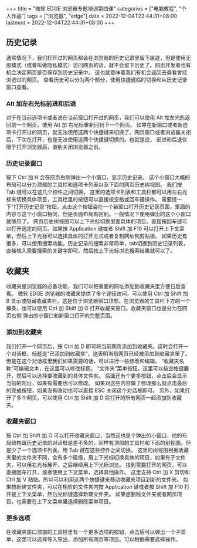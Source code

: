+++
title = "微软 EDGE 浏览器专题培训第四课"
categories = ["电脑教程", "个人作品"]
tags = ["浏览器", "edge"]
date = 2022-12-04T22:44:31+08:00
lastmod = 2022-12-04T22:44:31+08:00
+++



## 历史记录

通常情况下，我们打开过的网页都会在浏览器的历史记录里留下痕迹，但是使用无痕模式（或者叫做隐私模式）访问网页的话，就不会留下历史了。网页开发者也有机会决定网页是否保存到历史记录中。
这也就意味着我们有机会返回去查看曾经浏览过的网页。
查看历史可以分为两个部分，使用快捷键临时切换和从历史记录窗口查看。
###  Alt 加左右光标前进和后退

对于在当前选项卡或者说在当前窗口打开过的网页，我们可以使用 Alt 加左光彪返回前一个网页，使用 Alt 加 右光标重新回到下一个网页。
如果在新窗口或者新选项卡打开过的网页，就无法使用这两个快捷键来切换了。网页窗口或者浏览器关闭后，下次在打开，也是无法使用这两个快捷键切换的。也就是说， 前进和后退仅限于打开浏览器后，直到关闭浏览器之前。

### 历史记录窗口

按下 Ctrl 加 H 会在网页右侧弹出一个小窗口，显示历史记录。
这个小窗口大概的布局可以分为顶部的工具栏和选项卡列表以及下面的网页历史树视图。
我们按 Tab 键可以在这几个控件之间切换。
这里的选项卡列表和工具栏都可以用左右光标来切换具体项目，工具栏里的按钮可以直接按空格或回车键操作。
需要提一下“打开历史记录”按钮，点击这个按钮会在一个新窗口打开历史记录页面，里面的内容与这个小窗口相同，但是页面布局有区别。一般情况下使用弹出的这个小窗口就够用了。
网页历史树视图可以上下光标切换里面具体的项目。直接按回车键可以打开选定的网页。如果按 Application 键或者 Shift 加 F10 可以打开上下文菜单，然后上下光标可以选择具体的打开方式或者复制网址到剪贴板。
如果历史有很多，可以使用搜索功能。历史记录的搜索非常简单，tab切换到历史记录列表，直接输入需要搜索的关键字即可。然后按上下光标浏览搜索结果就可以了。

## 收藏夹

收藏夹是浏览器的必备功能，我们可以把重要的网址添加到收藏夹里方便日后查看。
微软 EDGE 浏览器的收藏夹提供了多个途径访问，可以使用 Ctrl 加 Shift 加 B 显示或隐藏收藏夹栏。这是位于浏览器窗口顶部，在浏览器的工具栏下方的一个横条，也可以使用 Ctrl 加 Shift 加 O 打开收藏夹窗口。收藏夹窗口也是分为在网页右侧 弹出的小窗口和新窗口打开的完整页面。

### 添加到收藏夹

我们打开一个网页后，按 Ctrl 加 D 即可将当前网页添加到收藏夹。这时会打开一个对话框，标题是“已添加到收藏夹”，这表明当前网页已经被添加到收藏夹里了。但是在这个对话框里我们如果需要的话，可以进行一些修改和编辑。
“收藏夹名称”可编辑文本，在这里可以修改标题。
“文件夹”菜单按钮，这里可以按空格键展开，然后可以选择要收藏到的具体文件夹。
后面还有个更多按钮，点击后会显示当前的网址，如果有需要也可以修改。
如果对这些内容做了修改那么就点击最后的完成按钮，如果没有改动也可以直接 ESC 关闭这个对话框即可。
另外，如果打开了多个网页，可以使用 Ctrl 加 Shift 加 D 将打开的所有网页一起添加到收藏夹。

### 收藏夹窗口

按 Ctrl 加 Shift 加 O 可以打开收藏夹窗口，当然这也是个弹出的小窗口，他的布局结构跟历史记录的对话框是差不多的，同样有顶部的工具栏和下面的树视图，但是少了一个选项卡列表。用 Tab 键在这些控件之间切换。
这里的树视图根据收藏夹里的文件夹不同，会有多个层级，用上下光标切换具体的项目，如果有子文件夹，可以用右光标展开，之后继续用上下光标浏览。
找到需要打开的网页，可以直接回车打开，或者使用上下文菜单，选择其他操作。
这里支持 Ctrl 加 X 剪切和 Ctrl 加 V 粘贴。所以可以利用这两个快捷键来移动收藏夹项目到新的文件夹。
如果想新建文件夹，可以在相应的文件夹内按 Application 键或者按 Shift 加 F10 打开是上下文菜单，然后光标键选择新建文件夹。
如果想删除文件夹或者网页项目，也需要在上下文菜单里选择删除菜单项目。


### 更多选项

在收藏夹窗口顶部的工具栏里有一个更多选项的按钮，点击后可以弹出一个子菜单，这里可以选择导入导出，添加所有网页等项目。可以根据需要选择操作。
